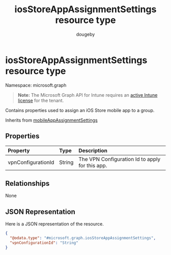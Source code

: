 ﻿---
title: "iosStoreAppAssignmentSettings resource type"
description: "Contains properties used to assign an iOS Store mobile app to a group."
author: "dougeby"
localization_priority: Normal
ms.prod: "intune"
doc_type: resourcePageType
---

# iosStoreAppAssignmentSettings resource type

Namespace: microsoft.graph

> **Note:** The Microsoft Graph API for Intune requires an [active Intune license](https://go.microsoft.com/fwlink/?linkid=839381) for the tenant.

Contains properties used to assign an iOS Store mobile app to a group.

Inherits from [mobileAppAssignmentSettings](../resources/intune-apps-mobileappassignmentsettings.md)

## Properties

| Property           | Type   | Description                                     |
| :----------------- | :----- | :---------------------------------------------- |
| vpnConfigurationId | String | The VPN Configuration Id to apply for this app. |

## Relationships

None

## JSON Representation

Here is a JSON representation of the resource.

<!-- {
  "blockType": "resource",
  "@odata.type": "microsoft.graph.iosStoreAppAssignmentSettings"
}
-->

```json
{
  "@odata.type": "#microsoft.graph.iosStoreAppAssignmentSettings",
  "vpnConfigurationId": "String"
}
```
